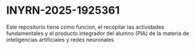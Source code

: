# INYRN-2025-1925361
Este repositorio tiene como funcion, el recopilar las actividades fundamentales y el producto integrador del alumno (PIA) de la materia de inteligencias artificiales y redes neuronales
